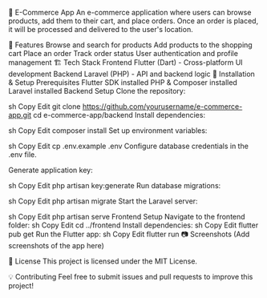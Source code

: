 🛒 E-Commerce App
An e-commerce application where users can browse products, add them to their cart, and place orders. Once an order is placed, it will be processed and delivered to the user's location.

📌 Features
Browse and search for products
Add products to the shopping cart
Place an order
Track order status
User authentication and profile management
🏗 Tech Stack
Frontend
Flutter (Dart) - Cross-platform UI development
Backend
Laravel (PHP) - API and backend logic
🚀 Installation & Setup
Prerequisites
Flutter SDK installed
PHP & Composer installed
Laravel installed
Backend Setup
Clone the repository:

sh
Copy
Edit
git clone https://github.com/yourusername/e-commerce-app.git
cd e-commerce-app/backend
Install dependencies:

sh
Copy
Edit
composer install
Set up environment variables:

sh
Copy
Edit
cp .env.example .env
Configure database credentials in the .env file.

Generate application key:

sh
Copy
Edit
php artisan key:generate
Run database migrations:

sh
Copy
Edit
php artisan migrate
Start the Laravel server:

sh
Copy
Edit
php artisan serve
Frontend Setup
Navigate to the frontend folder:
sh
Copy
Edit
cd ../frontend
Install dependencies:
sh
Copy
Edit
flutter pub get
Run the Flutter app:
sh
Copy
Edit
flutter run
📷 Screenshots
(Add screenshots of the app here)

📜 License
This project is licensed under the MIT License.

💡 Contributing
Feel free to submit issues and pull requests to improve this project!
